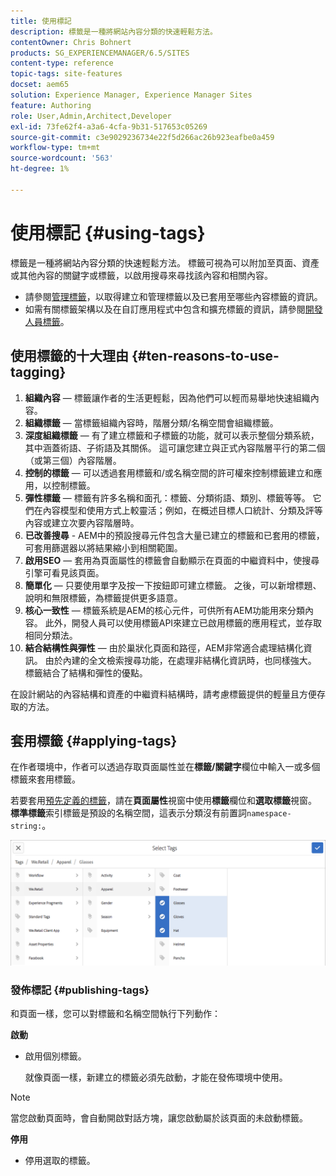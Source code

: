```yaml
---
title: 使用標記
description: 標籤是一種將網站內容分類的快速輕鬆方法。
contentOwner: Chris Bohnert
products: SG_EXPERIENCEMANAGER/6.5/SITES
content-type: reference
topic-tags: site-features
docset: aem65
solution: Experience Manager, Experience Manager Sites
feature: Authoring
role: User,Admin,Architect,Developer
exl-id: 73fe62f4-a3a6-4cfa-9b31-517653c05269
source-git-commit: c3e9029236734e22f5d266ac26b923eafbe0a459
workflow-type: tm+mt
source-wordcount: '563'
ht-degree: 1%

---
```


# 使用標記 {#using-tags}

標籤是一種將網站內容分類的快速輕鬆方法。 標籤可視為可以附加至頁面、資產或其他內容的關鍵字或標籤，以啟用搜尋來尋找該內容和相關內容。

* 請參閱[管理標籤](/help/sites-administering/tags.md)，以取得建立和管理標籤以及已套用至哪些內容標籤的資訊。
* 如需有關標籤架構以及在自訂應用程式中包含和擴充標籤的資訊，請參閱[開發人員標籤](/help/sites-developing/tags.md)。

## 使用標籤的十大理由 {#ten-reasons-to-use-tagging}

1. **組織內容** — 標籤讓作者的生活更輕鬆，因為他們可以輕而易舉地快速組織內容。
1. **組織標籤** — 當標籤組織內容時，階層分類/名稱空間會組織標籤。
1. **深度組織標籤** — 有了建立標籤和子標籤的功能，就可以表示整個分類系統，其中涵蓋術語、子術語及其關係。 這可讓您建立與正式內容階層平行的第二個（或第三個）內容階層。
1. **控制的標籤** — 可以透過套用標籤和/或名稱空間的許可權來控制標籤建立和應用，以控制標籤。
1. **彈性標籤** — 標籤有許多名稱和面孔：標籤、分類術語、類別、標籤等等。 它們在內容模型和使用方式上較靈活；例如，在概述目標人口統計、分類及評等內容或建立次要內容階層時。
1. **已改善搜尋** - AEM中的預設搜尋元件包含大量已建立的標籤和已套用的標籤，可套用篩選器以將結果縮小到相關範圍。
1. **啟用SEO** — 套用為頁面屬性的標籤會自動顯示在頁面的中繼資料中，使搜尋引擎可看見該頁面。
1. **簡單化** — 只要使用單字及按一下按鈕即可建立標籤。 之後，可以新增標題、說明和無限標籤，為標籤提供更多語意。
1. **核心一致性** — 標籤系統是AEM的核心元件，可供所有AEM功能用來分類內容。 此外，開發人員可以使用標籤API來建立已啟用標籤的應用程式，並存取相同分類法。
1. **結合結構性與彈性** — 由於巢狀化頁面和路徑，AEM非常適合處理結構化資訊。 由於內建的全文檢索搜尋功能，在處理非結構化資訊時，也同樣強大。 標籤結合了結構和彈性的優點。

在設計網站的內容結構和資產的中繼資料結構時，請考慮標籤提供的輕量且方便存取的方法。

## 套用標籤 {#applying-tags}

在作者環境中，作者可以透過存取頁面屬性並在&#x200B;**標籤/關鍵字**&#x200B;欄位中輸入一或多個標籤來套用標籤。

若要套用[預先定義的標籤](/help/sites-administering/tags.md)，請在&#x200B;**頁面屬性**&#x200B;視窗中使用&#x200B;**標籤**&#x200B;欄位和&#x200B;**選取標籤**&#x200B;視窗。 **標準標籤**&#x200B;索引標籤是預設的名稱空間，這表示分類沒有前置詞`namespace-string:`。

![選取標籤視窗；使用X按鈕取消選取目前選取的標籤](assets/chlimage_1-41.png)

### 發佈標記 {#publishing-tags}

和頁面一樣，您可以對標籤和名稱空間執行下列動作：

**啟動**

* 啟用個別標籤。

  就像頁面一樣，新建立的標籤必須先啟動，才能在發佈環境中使用。

>[!NOTE]
>
>當您啟動頁面時，會自動開啟對話方塊，讓您啟動屬於該頁面的未啟動標籤。

**停用**

* 停用選取的標籤。
